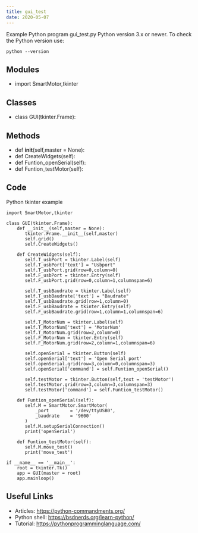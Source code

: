 ```yaml
---
title: gui_test
date: 2020-05-07
---
```

Example Python program gui_test.py
Python version 3.x or newer.
To check the Python version use:

    python --version

## Modules

* import SmartMotor,tkinter

## Classes

* class GUI(tkinter.Frame):

## Methods

* def __init__(self,master = None):
* def CreateWidgets(self):
* def Funtion_openSerial(self):
* def Funtion_testMotor(self):

## Code

Python tkinter example

    import SmartMotor,tkinter
    
    class GUI(tkinter.Frame):
        def __init__(self,master = None):
           tkinter.Frame.__init__(self,master)
           self.grid()
           self.CreateWidgets()
           
        def CreateWidgets(self):
           self.T_usbPort = tkinter.Label(self)
           self.T_usbPort['text'] = "Usbport"
           self.T_usbPort.grid(row=0,column=0)
           self.F_usbPort = tkinter.Entry(self)
           self.F_usbPort.grid(row=0,column=1,columnspan=6)
                  
           self.T_usbBaudrate = tkinter.Label(self)
           self.T_usbBaudrate['text'] = "Baudrate"
           self.T_usbBaudrate.grid(row=1,column=0)
           self.F_usbBaudrate = tkinter.Entry(self)
           self.F_usbBaudrate.grid(row=1,column=1,columnspan=6)
           
           self.T_MotorNum = tkinter.Label(self)
           self.T_MotorNum['text'] = 'MotorNum'
           self.T_MotorNum.grid(row=2,column=0)
           self.F_MotorNum = tkinter.Entry(self)
           self.F_MotorNum.grid(row=2,column=1,columnspan=6)
                  
           self.openSerial = tkinter.Button(self)
           self.openSerial['text'] = 'Open Serial port'
           self.openSerial.grid(row=3,column=0,columnspan=3)
           self.openSerial['command'] = self.Funtion_openSerial()
           
           self.testMotor = tkinter.Button(self,text = 'testMotor')
           self.testMotor.grid(row=3,column=3,columnspan=3)
           self.testMotor['command'] = self.Funtion_testMotor()
           
        def Funtion_openSerial(self):
           self.M = SmartMotor.SmartMotor(
               _port        = '/dev/ttyUSB0',
               _baudrate    = '9600'
           )
           self.M.setupSerialConnection()
           print('openSerial')
           
        def Funtion_testMotor(self):
           self.M.move_test()
           print('move_test')
                  
    if __name__ == '__main__':
        root = tkinter.Tk()
        app = GUI(master = root)
        app.mainloop()

## Useful Links

- Articles: https://python-commandments.org/
- Python shell: https://bsdnerds.org/learn-python/
- Tutorial: https://pythonprogramminglanguage.com/
